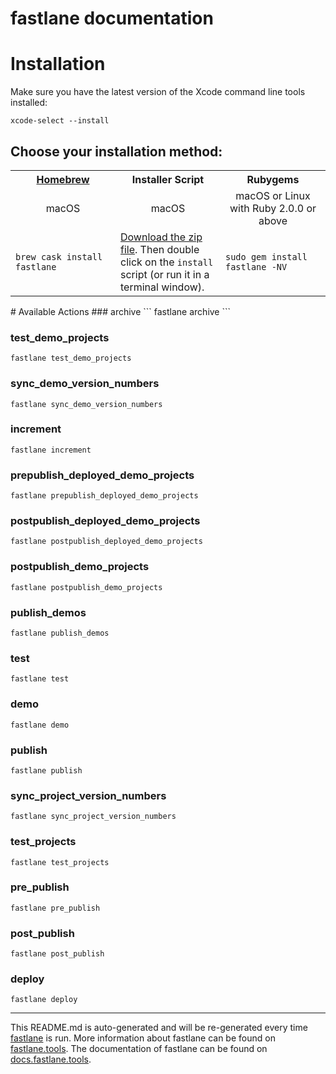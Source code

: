 fastlane documentation
================
# Installation

Make sure you have the latest version of the Xcode command line tools installed:

```
xcode-select --install
```

## Choose your installation method:

<table width="100%" >
<tr>
<th width="33%"><a href="http://brew.sh">Homebrew</a></td>
<th width="33%">Installer Script</td>
<th width="33%">Rubygems</td>
</tr>
<tr>
<td width="33%" align="center">macOS</td>
<td width="33%" align="center">macOS</td>
<td width="33%" align="center">macOS or Linux with Ruby 2.0.0 or above</td>
</tr>
<tr>
<td width="33%"><code>brew cask install fastlane</code></td>
<td width="33%"><a href="https://download.fastlane.tools">Download the zip file</a>. Then double click on the <code>install</code> script (or run it in a terminal window).</td>
<td width="33%"><code>sudo gem install fastlane -NV</code></td>
</tr>
</table>
# Available Actions
### archive
```
fastlane archive
```

### test_demo_projects
```
fastlane test_demo_projects
```

### sync_demo_version_numbers
```
fastlane sync_demo_version_numbers
```

### increment
```
fastlane increment
```

### prepublish_deployed_demo_projects
```
fastlane prepublish_deployed_demo_projects
```

### postpublish_deployed_demo_projects
```
fastlane postpublish_deployed_demo_projects
```

### postpublish_demo_projects
```
fastlane postpublish_demo_projects
```

### publish_demos
```
fastlane publish_demos
```

### test
```
fastlane test
```

### demo
```
fastlane demo
```

### publish
```
fastlane publish
```

### sync_project_version_numbers
```
fastlane sync_project_version_numbers
```

### test_projects
```
fastlane test_projects
```

### pre_publish
```
fastlane pre_publish
```

### post_publish
```
fastlane post_publish
```

### deploy
```
fastlane deploy
```


----

This README.md is auto-generated and will be re-generated every time [fastlane](https://fastlane.tools) is run.
More information about fastlane can be found on [fastlane.tools](https://fastlane.tools).
The documentation of fastlane can be found on [docs.fastlane.tools](https://docs.fastlane.tools).
